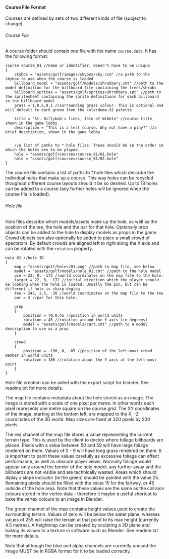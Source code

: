#### Course File Format
Courses are defined by sets of two different kinds of file (subject to change)

###### Course File
A course folder should contain one file with the name `course.data`. It has the following format:

    course course_01 //name or identifier, doesn't have to be unique
    {
        skybox = "assets/golf/images/skybox/sky.ccm" //a path to the skybox to use when the course is loaded
        billboard_model = "assets/golf/models/shrubbery.cmt" //path to the model definition for the billboard file containing the trees/shrubs
        billboard_sprites = "assets/golf/sprites/shrubbery.spt" //path to the spritesheet containing the sprite definitions for each billboard in the billboard model
        grass = 1,0.5,0,1 //surrounding grass colour. This is optional and will default to dark green from the colordome-32 palette

        title = "St. Billybob's links, Isle of Wibble" //course title, shown in the game lobby
        description = "This is a test course. Why not have a play?" //a brief description, shown in the game lobby


        //a list of paths to *.hole files. These should be in the order in which the holes are to be played.
        hole = "assets/golf/courses/course_01/01.hole"
        hole = "assets/golf/courses/course_01/02.hole"
    }

The course file contains a list of paths to *.hole files which describe the individual holes that make up a course. This way holes can be recycled thoughout different course layouts should it be so desired. Up to 18 holes can be added to a course (any further holes will be ignored when the course file is loaded).

###### Hole file
Hole files describe which models/assets make up the hole, as well as the position of the tee, the hole and the par for that hole. Optionally prop objects can be added to the hole to display models as props in the game. Crowd objects can also optionally be added to place a small crowd of spectators. By default crowds are aligned left to right along the X axis and can be rotated with the `rotation` property.

    hole 01 //hole ID
    {
        map = "assets/golf/holes/01.png" //path to map file, see below
        model = "assets/golf/models/hole_01.cmt" //path to the hole model
        pin = 22, 0, -172 //world coordinates on the map file to the hole.
        target = 22, 0, -172 //initial direction which the player should be looking when the hole is loaded. Usually the pin, but can be different if hole is sharp dogleg
        tee = 243, 2.5, -30 //world coordinates on the map file to the tee
        par = 3 //par for this hole.

        prop
        {
            position = 70,0,45 //position in world units
            rotation = 45 //rotation around the Y axis (in degrees)
            model = "assets/golf/models/cart.cmt" //path to a model description to use as a prop
        }

        crowd
        {
            position = -130, 0, -65 //position of the left-most crowd member in world units
            rotation = 180 //rotation about the Y axis at the left-most point
        }
    }


Hole file creation can be aided with the export script for blender. See readme.txt for more details.

The map file contains metadata about the hole stored as an image. The image is stored with a scale of one pixel per metre. In other words each pixel represents one metre square on the course grid. The XY coordinates of the image, starting at the bottom left, are mapped to the X, -Z coordinates of the 3D world. Map sizes are fixed at 320 pixels by 200 pixels.

The red channel of the map file stores a value representing the current terrain type. This is used by the client to decide where foliage billboards are placed. Pixels with a value between 50 and 59 will have large foliage rendered on them. Values of 0 - 9 will have long grass rendered on them. It is important to paint these values carefully as excessive foliage can affect performance, as well as obscure player views. Normally foliage would appear only around the border of the hole model, any further away and the billboards are not visible and are technically wasted. Areas which should diplay a slope indicator (ie the green) should be painted with the value 25. Remaining pixels should be filled with the value 15 for the fairway, or 45 outside of the hole area. Note that these values are the same as the collision colours stored in the vertex data - therefore it maybe a useful shortcut to bake the vertex colours to an image in Blender.

The green channel of the map contains height values used to create the surrounding terrain. Values of zero will be below the water plane, whereas values of 255 will raise the terrain at that point to its max height (currently 4.5 metres). A heightmap can be created by sculpting a 3D plane and baking its values to a texture in software such as Blender. See readme.txt for more details.

Note that although the blue and alpha channels are currently unused the image MUST be in RGBA format for it to be loaded correctly.